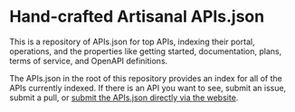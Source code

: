 # Hand-crafted Artisanal APIs.json
This is a repository of APIs.json for top APIs, indexing their portal, operations, and the properties like getting started, documentation, plans, terms of service, and OpenAPI definitions.

The APIs.json in the root of this repository provides an index for all of the APIs currently indexed. If there is an API you want to see, submit an issue, submit a pull, or [submit the APIs.json directly via the website](https://apis.io/add/).

